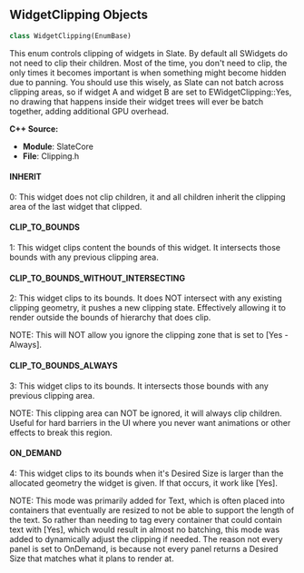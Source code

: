 ## WidgetClipping Objects

```python
class WidgetClipping(EnumBase)
```

This enum controls clipping of widgets in Slate.  By default all SWidgets do not need to clip their children.
Most of the time, you don't need to clip, the only times it becomes important is when something might become hidden
due to panning.  You should use this wisely, as Slate can not batch across clipping areas, so if widget A and widget B
are set to EWidgetClipping::Yes, no drawing that happens inside their widget trees will ever be batch together, adding
additional GPU overhead.

**C++ Source:**

- **Module**: SlateCore
- **File**: Clipping.h

<a id="unreal.WidgetClipping.INHERIT"></a>

#### INHERIT

0: This widget does not clip children, it and all children inherit the clipping area of the last widget that clipped.

<a id="unreal.WidgetClipping.CLIP_TO_BOUNDS"></a>

#### CLIP_TO_BOUNDS

1: This widget clips content the bounds of this widget.  It intersects those bounds with any previous clipping area.

<a id="unreal.WidgetClipping.CLIP_TO_BOUNDS_WITHOUT_INTERSECTING"></a>

#### CLIP_TO_BOUNDS_WITHOUT_INTERSECTING

2: This widget clips to its bounds.  It does NOT intersect with any existing clipping geometry, it pushes a new clipping
state.  Effectively allowing it to render outside the bounds of hierarchy that does clip.

NOTE: This will NOT allow you ignore the clipping zone that is set to [Yes - Always].

<a id="unreal.WidgetClipping.CLIP_TO_BOUNDS_ALWAYS"></a>

#### CLIP_TO_BOUNDS_ALWAYS

3: This widget clips to its bounds.  It intersects those bounds with any previous clipping area.

NOTE: This clipping area can NOT be ignored, it will always clip children.  Useful for hard barriers
in the UI where you never want animations or other effects to break this region.

<a id="unreal.WidgetClipping.ON_DEMAND"></a>

#### ON_DEMAND

4: This widget clips to its bounds when it's Desired Size is larger than the allocated geometry
the widget is given.  If that occurs, it work like [Yes].

NOTE: This mode was primarily added for Text, which is often placed into containers that eventually
are resized to not be able to support the length of the text.  So rather than needing to tag every
container that could contain text with [Yes], which would result in almost no batching, this mode
was added to dynamically adjust the clipping if needed.  The reason not every panel is set to OnDemand,
is because not every panel returns a Desired Size that matches what it plans to render at.

<a id="unreal.SlateBrushDrawType"></a>